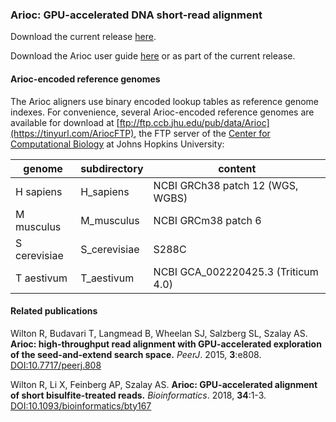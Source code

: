 ### Arioc:  GPU-accelerated DNA short-read alignment

Download the current release [here](https://github.com/RWilton/Arioc/releases "Arioc releases").

Download the Arioc user guide [here](https://github.com/RWilton/Arioc/blob/master/Arioc.guide.pdf "Arioc user guide") or as part of the current release.

#### Arioc-encoded reference genomes
The Arioc aligners use binary encoded lookup tables as reference genome indexes. For convenience, several Arioc-encoded reference genomes are available for download at [ftp://ftp.ccb.jhu.edu/pub/data/Arioc](https://tinyurl.com/AriocFTP), the FTP server of the [Center for Computational Biology](http://www.ccb.jhu.edu) at Johns Hopkins University:

| genome | subdirectory | content |
|-|-|-|
| H sapiens | H_sapiens | NCBI GRCh38 patch 12 (WGS, WGBS) |
| M musculus | M_musculus | NCBI GRCm38 patch 6 |
| S cerevisiae | S_cerevisiae | S288C |
| T aestivum | T_aestivum | NCBI GCA_002220425.3 (Triticum 4.0) |

#### Related publications
Wilton R, Budavari T, Langmead B, Wheelan SJ, Salzberg SL, Szalay AS.  **Arioc: high-throughput read alignment with GPU-accelerated exploration of the seed-and-extend search space.**  *PeerJ*. 2015, **3**:e808. [DOI:10.7717/peerj.808](https://doi.org/10.7717/peerj.808)

Wilton R, Li X, Feinberg AP, Szalay AS.  **Arioc: GPU-accelerated alignment of short bisulfite-treated reads.**  *Bioinformatics*. 2018, **34**:1-3. [DOI:10.1093/bioinformatics/bty167](https://academic.oup.com/bioinformatics/advance-article/doi/10.1093/bioinformatics/bty167/4938491?guestAccessKey=72ccdf78-07ee-487c-bf0f-e55da2ed867c)
